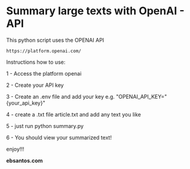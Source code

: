 # Summary large texts with OpenAI - API
This python script uses the OPENAI API 
``` 
https://platform.openai.com/
````

Instructions how to use:

1 - Access the platform openai 

2 - Create your API key

3 - Create an .env file and add your key
    e.g. "OPENAI_API_KEY="{your_api_key}"

4 - create a .txt file article.txt and add any text you like

5 - just run python<version> summary.py

6 - You should view your summarized text!

enjoy!!!

**ebsantos.com**

